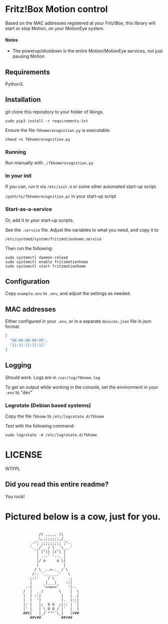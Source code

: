 # Fritz!Box Motion control

Based on the MAC addresses registered at your Fritz!Box,
this library will start or stop Motion, on your MotionEye system.


#### Notes

- The powerup/shutdown is the entire Motion/MotionEye services, not just pausing Motion

## Requirements

Python3.

## Installation

git clone this repository to your folder of likings.

`sudo pip3 install -r requirements.txt`

Ensure the file `fbhomerecognition.py` is executable:

```shell
chmod +x fbhomerecognition.py
```

### Running

Run manually with `./fbhomerecognition.py`

### In your init

If you can, run it via `/etc/init.d` or some other automated start-up script.

`/path/to/fbhomerecognition.pi` in your start-up script

### Start-as-a-service

Or, add it to your start-up scripts.

See the `.service` file. Adjust the variables to what you need, and copy it to

`/etc/systemd/system/fritzmotionhome.service`

Then run the following:

```shell
sudo systemctl daemon-reload
sudo systemctl enable fritzmotionhome
sudo systemctl start fritzmotionhome
```

## Configuration

Copy `example.env` to `.env`, and adjust the settings as needed.

## MAC addresses

Either configured in your `.env`, or in a separate `devices.json` file
in json format:

```json
[
  "00:00:00:00:00",
  "11:11:11:11:11"
]
```

## Logging

Should work. Logs are in `/var/log/fbhome.log`

To get an output while working in the console, 
set the environment in your `.env` to "dev"

### Logrotate (Debian based systems)

Copy the file `fbhome` to `/etc/logrotate.d/fbhome`

Test with the following command:

`sudo logrotate -d /etc/logrotate.d/fbhome`

# LICENSE
WTFPL

## Did you read this entire readme? 

You rock!

# Pictured below is a cow, just for you.
```

               /( ,,,,, )\
              _\,;;;;;;;,/_
           .-"; ;;;;;;;;; ;"-.
           '.__/`_ / \ _`\__.'
              | (')| |(') |
              | .--' '--. |
              |/ o     o \|
              |           |
             / \ _..=.._ / \
            /:. '._____.'   \
           ;::'    / \      .;
           |     _|_ _|_   ::|
         .-|     '==o=='    '|-.
        /  |  . /       \    |  \
        |  | ::|         |   | .|
        |  (  ')         (.  )::|
        |: |   |;  U U  ;|:: | `|
        |' |   | \ U U / |'  |  |
        ##V|   |_/`"""`\_|   |V##
           ##V##         ##V##
```
